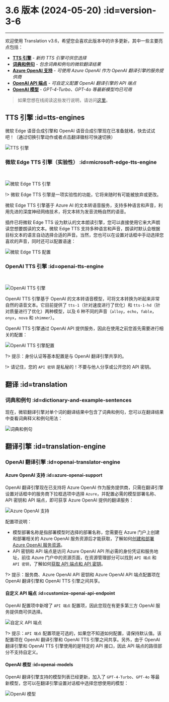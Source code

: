 # 3.6 版本 (2024-05-20) :id=version-3-6

---

欢迎使用 Translation v3.6，希望您会喜欢此版本中的许多更新，其中一些主要亮点包括：

- [**TTS 引擎**](#tts-engines) - _新的 TTS 引擎可供您选择_
- [**词典和例句**](#dictionary-and-example-sentences) - _包含词典和例句的微软翻译结果_
- [**Azure OpenAI 支持**](#azure-openai-support) - _可使用 Azure OpenAI 作为 OpenAI 翻译引擎的服务提供商_
- [**OpenAI API 端点**](#customize-openai-api-endpoint) - _可自定义配置 OpenAI 翻译引擎的 API 端点_
- [**OpenAI 模型**](#openai-models) - _GPT-4-Turbo、GPT-4o 等最新模型均已可用_

> 如果您想在线阅读这些发行说明，请访问[这里](#/updates ':ignore :target=_blank')。

<div class="sponsor-container"></div>

## TTS 引擎 :id=tts-engines

微软 Edge 语音合成引擎和 OpenAI 语音合成引擎现在已准备就绪，快去试试吧！（通过切换引擎动作或者点击翻译徽标可快速切换）

![TTS 引擎](/updates/img/v3_6/tts_engines.png)

### 微软 Edge TTS 引擎（实验性） :id=microsoft-edge-tts-engine

<br/>

![微软 Edge TTS 引擎](/updates/img/v3_6/microsoft_edge_tts_logo.svg ':size=x60')

!> 微软 Edge TTS 引擎是一项实验性的功能，它将来随时有可能被放弃或更改。

微软 Edge TTS 引擎基于 Azure AI 的文本转语音服务，支持多种语言和声音，利用先进的深度神经网络技术，将文本转为发音流畅自然的语音。

插件已将微软 Edge TTS 设为默认的文本朗读引擎，您可以直接使用它来大声朗读您想要朗读的文本。微软 Edge TTS 支持多种语言和声音，朗读时默认会根据目标文本的语言自动选择合适的声音。当然，您也可以在设置对话框中手动选择您喜欢的声音，同时还可以配置语速：

![微软 Edge TTS 配置](/updates/img/v3_6/microsoft_edge_tts.png)

### OpenAI TTS 引擎 :id=openai-tts-engine

<br/>

![OpenAI TTS 引擎](/img/openai_logo.svg ':size=x60')

OpenAI TTS 引擎基于 OpenAI 的文本转语音模型，可将文本转换为听起来非常自然的语音文本。它目前提供了 `tts-1`（针对速度进行了优化）和 `tts-1-hd`（针对质量进行了优化）两种模型，以及 6 种不同的声音（`alloy`，`echo`，`fable`，`onyx`，`nova` 和 `shimmer`）。

OpenAI TTS 引擎通过 OpenAI API 提供服务，因此在使用之前您首先需要进行相关的配置：

![OpenAI TTS 引擎配置](/updates/img/v3_6/openai_tts.png)

?> 提示：身份认证等基本配置是与 OpenAI 翻译引擎共享的。

!> 请记住，您的 `API 密钥` 是私秘的！不要与他人分享或公开您的 API 密钥。

## 翻译 :id=translation

### 词典和例句 :id=dictionary-and-example-sentences

现在，微软翻译引擎对单个词的翻译结果中包含了词典和例句，您可以在翻译结果中查看词典释义和例句用法：

![词典和例句](/updates/img/v3_6/microsoft_translatoin.png)

## 翻译引擎 :id=translation-engine

### OpenAI 翻译引擎 :id=openai-translator-engine

#### Azure OpenAI 支持 :id=azure-openai-support

OpenAI 翻译引擎现在已支持将 Azure OpenAI 作为服务提供商，只需在翻译引擎设置对话框中的服务商下拉框选项中选择 `Azure`，并配置必需的模型部署名称、API 密钥和 API 端点，即可获享 Azure OpenAI 提供的翻译服务：

![Azure OpenAI 支持](/updates/img/v3_6/azure_openai.png)

配置项说明：

- 模型部署名称是指部署模型时选择的部署名称，您需要在 Azure 门户上创建和部署相关的 Azure OpenAI 服务资源后才能获取，了解如何[创建和部署 Azure OpenAI 服务资源](https://learn.microsoft.com/zh-cn/azure/ai-services/openai/how-to/create-resource?pivots=web-portal)。
- API 密钥和 API 端点是访问 Azure OpenAI API 所必需的身份凭证和服务地址，前往 Azure 门户中的资源页面，在资源管理部分可以找到 `API 端点` 和 `API 密钥`，了解如何[获取 API 端点和 API 密钥](https://learn.microsoft.com/zh-cn/azure/ai-services/openai/chatgpt-quickstart?pivots=rest-api)。

?> 提示：服务商、Azure OpenAI API 密钥和 Azure OpenAI API 端点配置项在 OpenAI 翻译引擎和 OpenAI TTS 引擎之间共享。

#### 自定义 API 端点 :id=customize-openai-api-endpoint

OpenAI 配置项中新增了 `API 端点` 配置项，因此您现在有更多第三方 OpenAI 服务提供商可供选择。

![自定义 API 端点](/updates/img/v3_6/openai_endpoint.png)

?> 提示：`API 端点` 配置项是可选的，如果您不知道如何配置，请保持默认值。该配置项在 OpenAI 翻译引擎和 OpenAI TTS 引擎之间共享。另外，由于 OpenAI 翻译引擎和 OpenAI TTS 引擎使用的是特定的 API 接口，因此 API 端点的路径部分不支持自定义。

#### OpenAI 模型 :id=openai-models

OpenAI 翻译引擎支持的模型列表已经更新，加入了 `GPT-4-Turbo`、`GPT-4o` 等最新模型，您可以在翻译引擎设置对话框中选择您想使用的模型：

![OpenAI 模型](/updates/img/v3_6/openai_models.png)